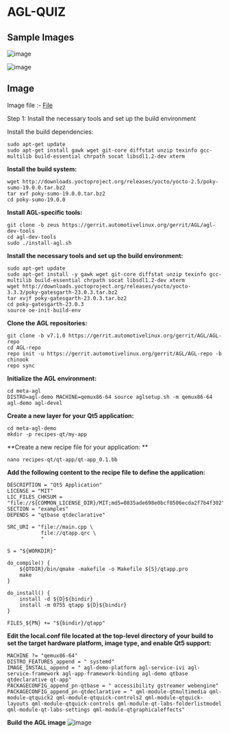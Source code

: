 # AGL-QUIZ

## Sample Images

![image](https://user-images.githubusercontent.com/54492585/230776789-fb5471e8-f2df-473a-86d1-37a85c174c65.png)


![image](https://user-images.githubusercontent.com/54492585/230776809-d10d85e1-c67a-4c64-afec-4de945de6b09.png)

## Image

Image file :- [File](https://drive.google.com/drive/folders/1Fw2PqvaaHXLWSfYPmPjKYVoEOuhty-yu?usp=share_link)

Step 1: Install the necessary tools and set up the build environment

Install the build dependencies:

```
sudo apt-get update
sudo apt-get install gawk wget git-core diffstat unzip texinfo gcc-multilib build-essential chrpath socat libsdl1.2-dev xterm
```

**Install the build system:**

```
wget http://downloads.yoctoproject.org/releases/yocto/yocto-2.5/poky-sumo-19.0.0.tar.bz2
tar xvf poky-sumo-19.0.0.tar.bz2
cd poky-sumo-19.0.0
```

**Install AGL-specific tools:**

```
git clone -b zeus https://gerrit.automotivelinux.org/gerrit/AGL/agl-dev-tools
cd agl-dev-tools
sudo ./install-agl.sh
```

**Install the necessary tools and set up the build environment:**
```
sudo apt-get update
sudo apt-get install -y gawk wget git-core diffstat unzip texinfo gcc-multilib build-essential chrpath socat libsdl1.2-dev xterm
wget http://downloads.yoctoproject.org/releases/yocto/yocto-3.3.3/poky-gatesgarth-23.0.3.tar.bz2
tar xvjf poky-gatesgarth-23.0.3.tar.bz2
cd poky-gatesgarth-23.0.3
source oe-init-build-env
```

**Clone the AGL repositories:**

```
git clone -b v7.1.0 https://gerrit.automotivelinux.org/gerrit/AGL/AGL-repo
cd AGL-repo
repo init -u https://gerrit.automotivelinux.org/gerrit/AGL/AGL-repo -b chinook
repo sync
```

**Initialize the AGL environment:**

```
cd meta-agl
DISTRO=agl-demo MACHINE=qemux86-64 source aglsetup.sh -m qemux86-64 agl-demo agl-devel
```

**Create a new layer for your Qt5 application:**

```
cd meta-agl-demo
mkdir -p recipes-qt/my-app
```

**Create a new recipe file for your application: **

```
nano recipes-qt/qt-app/qt-app_0.1.bb
```

**Add the following content to the recipe file to define the application:**

```
DESCRIPTION = "Qt5 Application"
LICENSE = "MIT"
LIC_FILES_CHKSUM = "file://${COMMON_LICENSE_DIR}/MIT;md5=0835ade698e0bcf8506ecda2f7b4f302"
SECTION = "examples"
DEPENDS = "qtbase qtdeclarative"

SRC_URI = "file://main.cpp \
           file://qtapp.qrc \
           "

S = "${WORKDIR}"

do_compile() {
    ${QTDIR}/bin/qmake -makefile -o Makefile ${S}/qtapp.pro
    make
}

do_install() {
    install -d ${D}${bindir}
    install -m 0755 qtapp ${D}${bindir}
}

FILES_${PN} += "${bindir}/qtapp"
```

**Edit the local.conf file located at the top-level directory of your build to set the target hardware platform, image type, and enable Qt5 support:**

```
MACHINE ?= "qemux86-64"
DISTRO_FEATURES_append = " systemd"
IMAGE_INSTALL_append = " agl-demo-platform agl-service-ivi agl-service-framework agl-app-framework-binding agl-demo qtbase qtdeclarative qt-app"
PACKAGECONFIG_append_pn-qtbase = " accessibility gstreamer webengine"
PACKAGECONFIG_append_pn-qtdeclarative = " qml-module-qtmultimedia qml-module-qtquick2 qml-module-qtquick-controls2 qml-module-qtquick-layouts qml-module-qtquick-controls qml-module-qt-labs-folderlistmodel qml-module-qt-labs-settings qml-module-qtgraphicaleffects"
```

**Build the AGL image**
![image](https://user-images.githubusercontent.com/54492585/230776859-d40d725c-3774-47cb-ad53-0e70735cb673.png)


